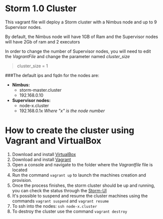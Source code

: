 # Storm 1.0 Cluster

This vagrant file will deploy a Storm cluster with a Nimbus node and up to 9 Supervisor nodes.

By default, the Nimbus node will have 1GB of Ram and the Supervisor nodes will have 2Gb of ram and 2 executors

In order to change the number of Supervisor nodes, you will need to edit the *VagrantFile* and change the parameter named *cluster_size*

>cluster_size = 1

###The default ips and fqdn for the nodes are:
  - **Nimbus:** 
    - storm-master.cluster
    - 192.168.0.10
  - **Supervisor nodes:**  
    - node-x.cluster       
    - 192.168.0.1x *Where "x" is the node number*
  
  
# How to create the cluster using Vagrant and VirtualBox

1. Download and install [VirtualBox](https://www.virtualbox.org/wiki/Downloads "VirtualBox Downloads")
2. Download and install [Vagrant](https://www.vagrantup.com/downloads.html "Vagrant Downloads")
3. Open a console and navigate to the folder where the *Vagrantfile* file is located
4. Run the command `vagrant up` to launch the machines creation and provision.
5. Once the process finishes, the storm cluster should be up and running, you can check the status through the [Storm-UI](http://192.168.0.10:8080/index.html "Storm UI") 
6. It's possible to suspend and resume the cluster machines using the commands `vagrant suspend` and `vagrant resume`
7. To ssh into the nodes: `ssh node-x.cluster`
8. To destroy the cluster use the command `vagrant destroy`

  
